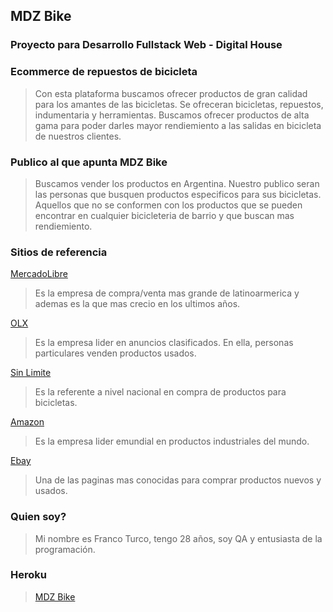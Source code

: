 ## MDZ Bike

### Proyecto para Desarrollo Fullstack Web - Digital House

### Ecommerce de repuestos de bicicleta

>Con esta plataforma buscamos ofrecer productos de gran calidad para los amantes de las bicicletas. Se ofreceran bicicletas, repuestos, indumentaria y herramientas. Buscamos ofrecer productos de alta gama para poder darles mayor rendiemiento a las salidas en bicicleta de nuestros clientes.

### Publico al que apunta MDZ Bike

>Buscamos vender los productos en Argentina. Nuestro publico seran las personas que busquen productos especificos para sus bicicletas. Aquellos que no se conformen con los productos que se pueden encontrar en cualquier bicicleteria de barrio y que buscan mas rendiemiento.

### Sitios de referencia

[MercadoLibre](https://www.mercadolibre.com.ar/)
>Es la empresa de compra/venta mas grande de latinoarmerica y ademas es la que mas crecio en los ultimos años.

[OLX](https://www.olx.com.ar/)
>Es la empresa lider en anuncios clasificados. En ella, personas particulares venden productos usados.

[Sin Limite](https://sin-limite.com.ar/)
>Es la referente a nivel nacional en compra de productos para bicicletas.

[Amazon](https://www.amazon.com/-/es/)
>Es la empresa lider emundial en productos industriales del mundo.

[Ebay](https://www.ebay.com/)
>Una de las paginas mas conocidas para comprar productos nuevos y usados.

### Quien soy? 

>Mi nombre es Franco Turco, tengo 28 años, soy QA y entusiasta de la programación.

### Heroku 

> [MDZ Bike](http://mdz-bike.herokuapp.com/)